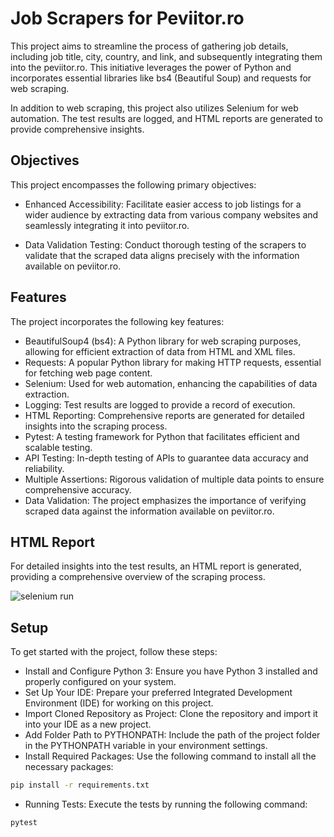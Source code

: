 
# Job Scrapers for Peviitor.ro

This project aims to streamline the process of gathering job details, including job title, city, country, and link, and subsequently integrating them into the peviitor.ro. This initiative leverages the power of Python and incorporates essential libraries like bs4 (Beautiful Soup) and requests for web scraping.

In addition to web scraping, this project also utilizes Selenium for web automation. The test results are logged, and HTML reports are generated to provide comprehensive insights.

## Objectives

This project encompasses the following primary objectives:

- Enhanced Accessibility: Facilitate easier access to job listings for a wider audience by extracting data from various company websites and seamlessly integrating it into peviitor.ro.

- Data Validation Testing: Conduct thorough testing of the scrapers to validate that the scraped data aligns precisely with the information available on peviitor.ro.

## Features

The project incorporates the following key features:

- BeautifulSoup4 (bs4): A Python library for web scraping purposes, allowing for efficient extraction of data from HTML and XML files.
- Requests: A popular Python library for making HTTP requests, essential for fetching web page content.
- Selenium: Used for web automation, enhancing the capabilities of data extraction.
- Logging: Test results are logged to provide a record of execution.
- HTML Reporting: Comprehensive reports are generated for detailed insights into the scraping process.
- Pytest: A testing framework for Python that facilitates efficient and scalable testing.
- API Testing: In-depth testing of APIs to guarantee data accuracy and reliability.
- Multiple Assertions: Rigorous validation of multiple data points to ensure comprehensive accuracy.
- Data Validation: The project emphasizes the importance of verifying scraped data against the information available on peviitor.ro.

## HTML Report

For detailed insights into the test results, an HTML report is generated, providing a comprehensive overview of the scraping process.

![selenium run](https://github.com/RaresCode/JobsScrapers-Extended/assets/91252395/a91e9e9d-9fbf-4fc9-9df5-a5e04f4b159f)

## Setup

To get started with the project, follow these steps:

- Install and Configure Python 3: Ensure you have Python 3 installed and properly configured on your system.
- Set Up Your IDE: Prepare your preferred Integrated Development Environment (IDE) for working on this project.
- Import Cloned Repository as Project: Clone the repository and import it into your IDE as a new project.
- Add Folder Path to PYTHONPATH: Include the path of the project folder in the PYTHONPATH variable in your environment settings.
- Install Required Packages: Use the following command to install all the necessary packages: 
```bash
pip install -r requirements.txt
```
- Running Tests: Execute the tests by running the following command:
```bash
pytest
```
